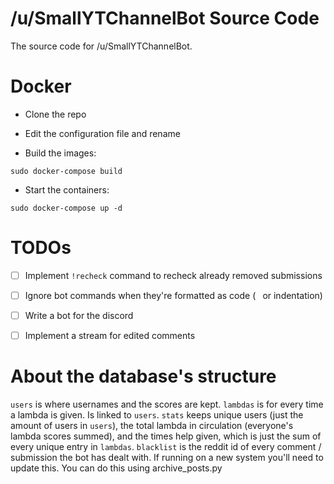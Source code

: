 # /u/SmallYTChannelBot Source Code

The source code for /u/SmallYTChannelBot.

# Docker

- Clone the repo

- Edit the configuration file and rename

- Build the images:

`sudo docker-compose build`

- Start the containers:

`sudo docker-compose up -d`

# TODOs

- [ ] Implement `!recheck` command to recheck already removed submissions

- [ ] Ignore bot commands when they're formatted as code (` ` or indentation)

- [ ] Write a bot for the discord

- [ ] Implement a stream for edited comments

# About the database's structure

`users` is where usernames and the scores are kept. `lambdas` is for every
time a lambda is given. Is linked to `users`. `stats` keeps unique users (just
the amount of users in `users`), the total lambda in circulation (everyone's
lambda scores summed), and the times help given, which is just the sum of every
unique entry in `lambdas`. `blacklist` is the reddit id of every comment / 
submission the bot has dealt with. If running on a new system you'll need to
update this. You can do this using archive_posts.py
